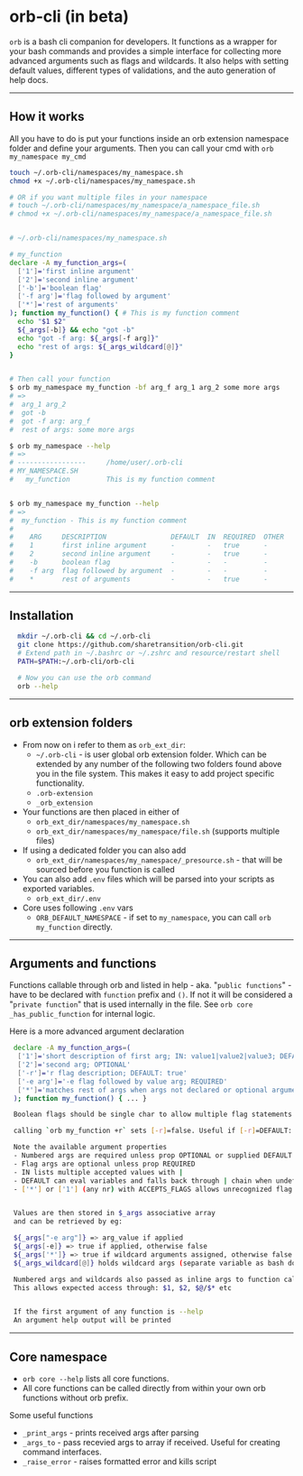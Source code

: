 # orb-cli (in beta)
`orb` is a bash cli companion for developers. It functions as a wrapper for your bash commands and provides a simple interface for collecting more advanced arguments such as flags and wildcards. It also helps with setting default values, different types of validations, and the auto generation of help docs.

---

## How it works

All you have to do is put your functions inside an orb extension namespace folder and define your arguments. Then you can call your cmd with `orb my_namespace my_cmd`


```BASH
touch ~/.orb-cli/namespaces/my_namespace.sh
chmod +x ~/.orb-cli/namespaces/my_namespace.sh

# OR if you want multiple files in your namespace
# touch ~/.orb-cli/namespaces/my_namespace/a_namespace_file.sh
# chmod +x ~/.orb-cli/namespaces/my_namespace/a_namespace_file.sh


# ~/.orb-cli/namespaces/my_namespace.sh

# my_function
declare -A my_function_args=(
  ['1']='first inline argument'
  ['2']='second inline argument'
  ['-b']='boolean flag'
  ['-f arg']='flag followed by argument'
  ['*']='rest of arguments'
); function my_function() { # This is my function comment
  echo "$1 $2"
  ${_args[-b]} && echo "got -b"
  echo "got -f arg: ${_args[-f arg]}"
  echo "rest of args: ${_args_wildcard[@]}"
}


# Then call your function
$ orb my_namespace my_function -bf arg_f arg_1 arg_2 some more args
# =>
#  arg_1 arg_2
#  got -b
#  got -f arg: arg_f
#  rest of args: some more args

$ orb my_namespace --help
# =>
# -----------------     /home/user/.orb-cli
# MY_NAMESPACE.SH
#   my_function         This is my function comment


$ orb my_namespace my_function --help
# =>
#  my_function - This is my function comment
#
#    ARG     DESCRIPTION                DEFAULT  IN  REQUIRED  OTHER
#    1       first inline argument      -        -   true      -
#    2       second inline argument     -        -   true      -
#    -b      boolean flag               -        -   -         -
#    -f arg  flag followed by argument  -        -   -         -
#    *       rest of arguments          -        -   true      -
```

---

## Installation
```BASH
  mkdir ~/.orb-cli && cd ~/.orb-cli
  git clone https://github.com/sharetransition/orb-cli.git
  # Extend path in ~/.bashrc or ~/.zshrc and resource/restart shell
  PATH=$PATH:~/.orb-cli/orb-cli

  # Now you can use the orb command
  orb --help
```
---

## orb extension folders

- From now on i refer to them as `orb_ext_dir`:
  - `~/.orb-cli` - is user global orb extension folder. Which can be extended by any number of the following two folders found above you in the file system. This makes it easy to add project specific functionality.
  - `.orb-extension`
  - `_orb_extension`
- Your functions are then placed in either of
  - `orb_ext_dir/namespaces/my_namespace.sh`
  - `orb_ext_dir/namespaces/my_namespace/file.sh` (supports multiple files)
- If using a dedicated folder you can also add
  - `orb_ext_dir/namespaces/my_namespace/_presource.sh` - that will be sourced before you function is called
- You can also add `.env` files which will be parsed into your scripts as exported variables.
  - `orb_ext_dir/.env`
- Core uses following `.env` vars
  - `ORB_DEFAULT_NAMESPACE` - if set to `my_namespace`, you can call `orb my_function` directly.

---

## Arguments and functions

Functions callable through orb and listed in help - aka. "`public functions`" - have to be declared with `function` prefix and `()`. If not it will be considered a "`private function`" that is used internally in the file. See `orb core _has_public_function` for internal logic.

Here is a more advanced argument declaration

```BASH
 declare -A my_function_args=(
  ['1']='short description of first arg; IN: value1|value2|value3; DEFAULT: $checkedvar1|$checkedvar2|value3'
  ['2']='second arg; OPTIONAL'
  ['-r']='r flag description; DEFAULT: true'
  ['-e arg']='-e flag followed by value arg; REQUIRED'
  ['*']='matches rest of args when args not declared or optional arguments fail IN-validation'
 ); function my_function() { ... }

 Boolean flags should be single char to allow multiple flag statements such as -ri

 calling `orb my_function +r` sets [-r]=false. Useful if [-r]=DEFAULT: true - Inspired by bash options https://tldp.org/LDP/abs/html/options.html

 Note the available argument properties
 - Numbered args are required unless prop OPTIONAL or supplied DEFAULT
 - Flag args are optional unless prop REQUIRED
 - IN lists multiple accepted values with |
 - DEFAULT can eval variables and falls back through | chain when undef.
 - ['*'] or ['1'] (any nr) with ACCEPTS_FLAGS allows unrecognized flag to start assignment. Otherwise invalid flag error is raised.


 Values are then stored in $_args associative array
 and can be retrieved by eg:

 ${_args["-e arg"]} => arg_value if applied
 ${_args[-e]} => true if applied, otherwise false
 ${_args['*']} => true if wildcard arguments assigned, otherwise false
 ${_args_wildcard[@]} holds wildcard args (separate variable as bash does not support nested arrays)

 Numbered args and wildcards also passed as inline args to function call.
 This allows expected access through: $1, $2, $@/$* etc


 If the first argument of any function is --help
 An argument help output will be printed
```

---
## Core namespace
- `orb core --help` lists all core functions.
- All core functions can be called directly from within your own orb functions without orb prefix.

Some useful functions
- `_print_args` - prints received args after parsing
- `_args_to` - pass recevied args to array if received. Useful for creating command interfaces.
- `_raise_error` - raises formatted error and kills script
